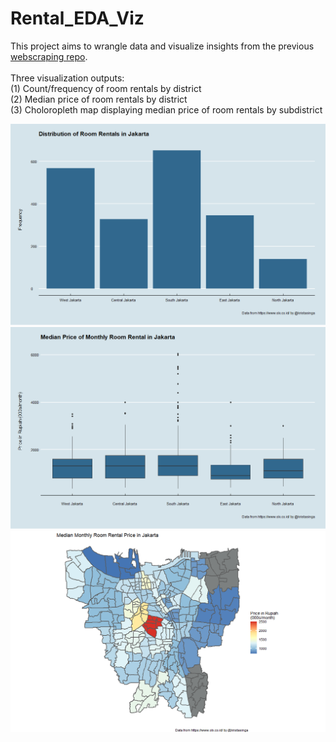 # Rental_EDA_Viz

This project aims to wrangle data and visualize insights from the previous [webscraping repo](https://github.com/kristasinga/Webscraping_OLX). 
<br/><br/>
Three visualization outputs: <br/>
(1) Count/frequency of room rentals by district <br/>
(2) Median price of room rentals by district <br/>
(3) Choloropleth map displaying median price of room rentals by subdistrict

![Test Image 1](https://github.com/kristasinga/Rental_EDA_Viz/blob/main/Output/Frequency.png) <br/>
![Test Image 2](https://github.com/kristasinga/Rental_EDA_Viz/blob/main/Output/MedPrice.png) <br/>
![Test Image 3](https://github.com/kristasinga/Rental_EDA_Viz/blob/main/Output/MedPriceMap.png) <br/>
